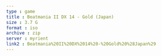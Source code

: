 ```yaml
---
type : game
title : Beatmania II DX 14 - Gold (Japan)
size : 3.7 G
format : iso
archive : zip
server : myrient
link2 : Beatmania%20II%20DX%2014%20-%20Gold%20%28Japan%29
---
```

